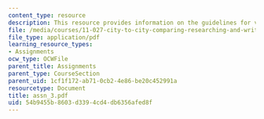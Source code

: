 ```yaml
---
content_type: resource
description: This resource provides information on the guidelines for various exercises.
file: /media/courses/11-027-city-to-city-comparing-researching-and-writing-about-cities-spring-2006/54b9455b8603d3394cd4db6356afed8f_assn_3.pdf
file_type: application/pdf
learning_resource_types:
- Assignments
ocw_type: OCWFile
parent_title: Assignments
parent_type: CourseSection
parent_uid: 1cf1f172-ab71-0cb2-4e86-be20c452991a
resourcetype: Document
title: assn_3.pdf
uid: 54b9455b-8603-d339-4cd4-db6356afed8f
---
```

